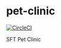 # pet-clinic
[![CircleCI](https://dl.circleci.com/status-badge/img/gh/BartoszSlesar/pet-clinic/tree/main.svg?style=svg&circle-token=65ba92d6f361c3fa3bcc2e661da01d8e666f1d81)](https://dl.circleci.com/status-badge/redirect/gh/BartoszSlesar/pet-clinic/tree/main)

SFT Pet Clinic
